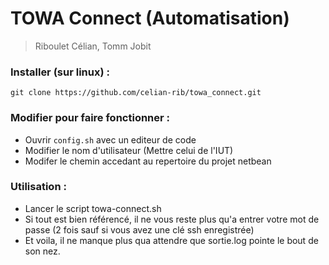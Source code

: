 # TOWA Connect (Automatisation)
> Riboulet Célian, Tomm Jobit

### Installer (sur linux) :
``` git clone https://github.com/celian-rib/towa_connect.git ```

### Modifier pour faire fonctionner :
- Ouvrir ```config.sh``` avec un editeur de code
- Modifier le nom d'utilisateur (Mettre celui de l'IUT)
- Modifer le chemin accedant au repertoire du projet netbean

### Utilisation :
- Lancer le script towa-connect.sh
- Si tout est bien référencé, il ne vous reste plus qu'a entrer votre mot de passe (2 fois sauf si vous avez une clé ssh enregistrée)
- Et voila, il ne manque plus qua attendre que sortie.log pointe le bout de son nez.
